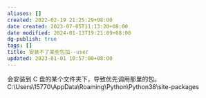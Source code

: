 ```yaml
---
aliases: []
created: 2022-02-19 21:25:29+08:00
date created: 2023-07-05T11:13:20+08:00
date modified: 2024-01-13T19:21:09+08:00
dg-publish: true
tags: []
title: 安装不了某些包加--user
updated: 2023-01-01 10:57:00+08:00
---
```


会安装到 C 盘的某个文件夹下，导致优先调用那里的包。  
C:\Users\15770\AppData\Roaming\Python\Python38\site-packages